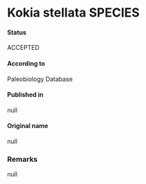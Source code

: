 Kokia stellata SPECIES
=======

#### Status
ACCEPTED

#### According to
Paleobiology Database

#### Published in
null

#### Original name
null

### Remarks
null